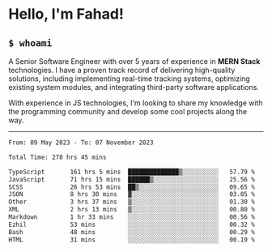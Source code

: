 <h1>Hello, I'm Fahad!</h1>

<h2><code>$ whoami</code></h2>

A Senior Software Engineer with over 5 years of experience in **MERN Stack** technologies. I have a proven track record of delivering high-quality solutions, including implementing real-time tracking systems, optimizing existing system modules, and integrating third-party software applications.

With experience in JS technologies, I'm looking to share my knowledge with the programming community and develop some cool projects along the way.

---

<!--START_SECTION:waka-->

```txt
From: 09 May 2023 - To: 07 November 2023

Total Time: 278 hrs 45 mins

TypeScript       161 hrs 5 mins  ██████████████▒░░░░░░░░░░   57.79 %
JavaScript       71 hrs 15 mins  ██████▒░░░░░░░░░░░░░░░░░░   25.56 %
SCSS             26 hrs 53 mins  ██▒░░░░░░░░░░░░░░░░░░░░░░   09.65 %
JSON             8 hrs 30 mins   ▓░░░░░░░░░░░░░░░░░░░░░░░░   03.05 %
Other            3 hrs 37 mins   ▒░░░░░░░░░░░░░░░░░░░░░░░░   01.30 %
XML              2 hrs 13 mins   ▒░░░░░░░░░░░░░░░░░░░░░░░░   00.80 %
Markdown         1 hr 33 mins    ░░░░░░░░░░░░░░░░░░░░░░░░░   00.56 %
Ezhil            53 mins         ░░░░░░░░░░░░░░░░░░░░░░░░░   00.32 %
Bash             48 mins         ░░░░░░░░░░░░░░░░░░░░░░░░░   00.29 %
HTML             31 mins         ░░░░░░░░░░░░░░░░░░░░░░░░░   00.19 %
```

<!--END_SECTION:waka-->

<!--
**heyFahad/heyFahad** is a ✨ _special_ ✨ repository because its `README.md` (this file) appears on your GitHub profile.

Here are some ideas to get you started:

- 🔭 I’m currently working on ...
- 🌱 I’m currently learning ...
- 👯 I’m looking to collaborate on ...
- 🤔 I’m looking for help with ...
- 💬 Ask me about ...
- 📫 How to reach me: ...
- 😄 Pronouns: ...
- ⚡ Fun fact: ...
-->

